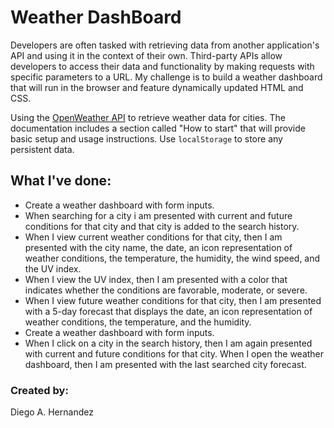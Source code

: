 # Weather DashBoard
Developers are often tasked with retrieving data from another application's API and using it in the context of their own.
Third-party APIs allow developers to access their data and functionality by making requests with specific parameters to a URL.
My challenge is to build a weather dashboard that will run in the browser and feature dynamically updated HTML and CSS.

Using the [OpenWeather API](https://openweathermap.org/api) to retrieve weather data for cities. 
The documentation includes a section called "How to start" that will provide basic setup and usage instructions.
Use `localStorage` to store any persistent data.

## What I've done: 
<ul>
<li>Create a weather dashboard with form inputs.</li>
<li>When searching for a city i am presented with current and future conditions for that city and that city is added to the search history.</li>
<li>When I view current weather conditions for that city, then I am presented with the city name, the date, an icon representation of weather conditions, the temperature, the humidity, the wind speed, and the UV index.</li>
<li>When I view the UV index, then I am presented with a color that indicates whether the conditions are favorable, moderate, or severe.</li>
<li>When I view future weather conditions for that city, then I am presented with a 5-day forecast that displays the date, an icon representation of weather conditions, the temperature, and the humidity.</li>
<li>Create a weather dashboard with form inputs.</li>
<li>When I click on a city in the search history, then I am again presented with current and future conditions for that city. When I open the weather dashboard, then I am presented with the last searched city forecast.</li>
</ul>












### Created by:

Diego A. Hernandez
